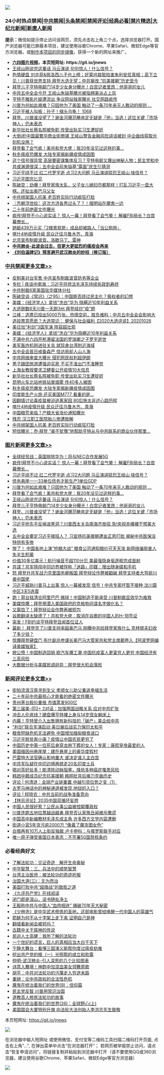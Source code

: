 ![](https://raw.githubusercontent.com/fqnews/bnews/master/64photo/fqnews-qr.jpg)

<div id="tt">
<h3>24小时热点禁闻|<a href="#%E4%B8%AD%E5%85%B1%E7%A6%81%E9%97%BB%E6%9B%B4%E5%A4%9A%E6%96%87%E7%AB%A0">中共禁闻</a>|<a href="#%E5%9B%BE%E7%89%87%E6%96%B0%E9%97%BB%E6%9B%B4%E5%A4%9A%E6%96%87%E7%AB%A0">头条禁闻</a>|<a href="#%E6%96%B0%E9%97%BB%E8%AF%84%E8%AE%BA%E6%9B%B4%E5%A4%9A%E6%96%87%E7%AB%A0">禁闻评论|<a href="#%E5%BF%85%E7%9C%8B%E7%BB%8F%E5%85%B8%E5%A5%BD%E6%96%87">经典必看|<a href="/video.md#%E7%A6%81%E7%89%87%E7%B2%BE%E9%80%89">禁片精选</a>|<a href="https://github.com/fqnews/djy/blob/master/gb/nf1351518.md#1">大纪元新闻</a>|<a href="https://github.com/fqnews/ntdtv/blob/master/gb/prog204.md#1">新唐人新闻</a></h3>
<div><b>提示：</b>微信如提示停止访问该网页，须先点击右上角三个点，选择浏览器打开。国产浏览器可能已屏蔽本项目，建议使用谷歌Chrome、苹果Safari、微软Edge等官方浏览器。或<a href="https://github.com/fqnews/bnews/blob/master/%E5%88%B6%E4%BD%9Cgit%E7%A6%81%E9%97%BB%E9%95%9C%E5%83%8F.md">制作本项目的同步镜像</a>，获得一个新的网址来推广。</div>
<ul>
<li><b><a href="http://d1.bdrive.tk/64.mp4" target="_blank">六四图片视频</a>，本页短网址: https://git.io/jnews</b></li>
<li><a href="/topimagenews/20201026/1420376.md">王岐山刚说完这番话 马云演讲 句句惊人！什么信号？</a></li>
<li><a href="/bannedvideo/20201026/1420286.md">色情硬盘 刘亦菲&佩洛西儿子也上榜；好莱坞栽赃陷害朱利安尼真相；高下立见！川普获世界支持 拜登大选无望；中共窜改 “抗美援朝”历史至今</a></li>
<li><a href="/comments/20201026/1420284.md">拜登儿子亨特电邮门14岁少女身分曝光！白宫记者里昂：他哥哥的女儿</a></li>
<li><a href="/comments/20201026/1420315.md">中共五中全会今开 王岐山朱镕基曝光被指拥美派占上风</a></li>
<li><a href="/cnnews/20201026/1420275.md">亨特不雅影片疑遭流出 争议网站独家曝光 社交网路疯传</a></li>
<li><a href="/topimagenews/20201026/1420441.md">川普为何如此艰难？只因他为了美国 触动了一条70年来无人敢动的规则 ...</a></li>
<li><a href="/bannedvideo/20201026/1420295.md">习近平被人叫板：孙子！缩头乌龟！ 1068</a></li>
<li><a href="/topimagenews/20201026/1420234.md">拜登、川普谁没望了？谢金河爆范畴肯定无疑是「他」当选！这位关键「市场神人」仍未表态</a></li>
<li><a href="/cbnews/20201026/1420506.md">新华社社长蔡名照被免职 传曾出轨实习生遭捉奸</a></li>
<li><a href="/cnnews/20201026/1420529.md">大倒闭!中国最繁华商业街商铺 王岐山警告金融风险讲话被封 中企曲线获取光刻机没用？</a></li>
<li><a href="/topimagenews/20201026/1420440.md">拜登看了会气疯！美共和党大佬：我20年没见过这样的事…</a></li>
<li><a href="/cbnews/20201026/1420479.md">秋冬瘟疫恐爆发 大陆专家揭新疆疫情成因图</a></li>
<li><a href="/bannedvideo/20201026/1420548.md">这个信号很异常 高层要密谋集体反习？亨特电邮又爆出神秘人物；民主党和中共或渊源很深；五中全会前朱镕基“露面”庆生引猜测</a></li>
<li><a href="/topimagenews/20201026/1420612.md">习近平绕不过 红二代罗宇逝 点习2大问题 马云演讲猛怼王岐山 啥信号？</a></li>
<li><a href="/baitai/20201026/1420335.md">习近平图穷匕见</a></li>
<li><a href="/cbnews/20201026/1420280.md">陈破空：劲爆！拜登家族太乱，父子女儿媳妇尽都那样！打乱习近平一盘大棋。还扯出奥巴马父女</a></li>
<li><a href="/cbnews/20201026/1420377.md">中共绑架国人抗美 老百姓实际行动疯狂打脸</a></li>
<li><a href="/ssgc/20201026/1420247.md">〖兲朝浮世绘〗这次方济各秀过头了？！摆明站在魔鬼一边</a></li>
<li><a href="/renquan/20201026/1420472.md">二十年前绝密文件曝光</a></li>
<li><a href="/topimagenews/20201026/1420667.md">疯传!拜登不小心说实话？ 惊人一幕！拜登看了会气晕！ 解雇FBI局长？白宫幕僚长...</a></li>
<li><a href="/cbnews/20201026/1420267.md">她砸439万元买「2楼景观房」成品却被路人「当公厕用」</a></li>
<li><a href="/cbnews/20201026/1420443.md">喀什4地疫情升级 民众迁往乌鲁木齐、青海</a></li>
<li><a href="/headline/20201026/1420508.md">北京宣布制裁波音、洛歇马丁、雷神</a></li>
<li><b><a href="/comments/20200211/1275071.md" target="_blank">中共肺炎-此波会过去，但更大更猛烈的瘟疫会再来</a></b></li>
<li><b><a href="/comments/20200207/1272816.md" target="_blank">《刘伯温碑记》预言避开武汉肺炎的妙招（修订版）</a></b></li>
</ul>
</div>

<div class="catlist">
<h3><a href="/cbnews/" target="_blank">中共禁闻</a><span><a href="/cbnews/" target="_blank" rel="nofollow">更多文章>></a></span></h3>
<ul>
<li><a href="/cbnews/20201027/1420738.md" target="_blank">反制美对台军售 中共宣布制裁波音防务等企业</a></li>
<li><a href="/cbnews/20201027/1420731.md" target="_blank">专栏 | 夜话中南海：习近平将师法毛泽东持续执政到寿终</a></li>
<li><a href="/cbnews/20201027/1420729.md" target="_blank">中共制裁6家美国驻华媒体分社</a></li>
<li><a href="/cbnews/20201027/1420705.md" target="_blank">陈破空谈《常识》（之95）：中国能否绕过民主化？极权者的幻想</a></li>
<li><a href="/cbnews/20201027/1420703.md" target="_blank">美媒：《经济学人》拿钱“洗白”华为 隐瞒近10年利益关系</a></li>
<li><a href="/cbnews/20201027/1420695.md" target="_blank">大选倒数8天川普一天跑3州 拜登续炒“疫”题</a></li>
<li><a href="/cbnews/20201026/1420665.md" target="_blank">江峰：选票已投出5000万张，热情空前，胜负难料；中共五中全会会影响大选投票意愿麽？大选常识： 健保与社会福利【2020大选评说】20201026</a></li>
<li><a href="/cbnews/20201026/1420657.md" target="_blank">美日加“利剑”3国军演 阵容超壮观</a></li>
<li><a href="/cbnews/20201026/1420642.md" target="_blank">美媒：《经济学人》拿钱“洗白”华为隐瞒近10年利益关系</a></li>
<li><a href="/cbnews/20201026/1420593.md" target="_blank">不满中共六四开枪滞留法国的罗瑞卿之子罗宇逝世</a></li>
<li><a href="/cbnews/20201026/1420552.md" target="_blank">美军轰炸机刚进驻关岛 就现身台湾附近海域</a></li>
<li><a href="/cbnews/20201026/1420521.md" target="_blank">五中全会首日戒备森严 信访局却人山人海</a></li>
<li><a href="/cbnews/20201026/1420520.md" target="_blank">中共网络审查大曝光 侵犯网民权利超伊朗</a></li>
<li><a href="/cbnews/20201026/1420519.md" target="_blank">男子跟团旅游遭强迫买房 不买不准出门不准睡觉</a></li>
<li><a href="/cbnews/20201026/1420518.md" target="_blank">上海女教授要求卫健委公开疫情10大信息</a></li>
<li><a href="/cbnews/20201026/1420506.md" target="_blank">新华社社长蔡名照被免职 传曾出轨实习生遭捉奸</a></li>
<li><a href="/cbnews/20201026/1420505.md" target="_blank">昆明火车北站地铁站冒烟雾 传40多人被困</a></li>
<li><a href="/cbnews/20201026/1420479.md" target="_blank">秋冬瘟疫恐爆发 大陆专家揭新疆疫情成因图</a></li>
<li><a href="/cbnews/20201026/1420445.md" target="_blank">印度能生产火炮 还买美国M777 看重的是&#8230;</a></li>
<li><a href="/cbnews/20201026/1420444.md" target="_blank">因翻墙讨论毒疫苗被迫逃离家园 80后施太非述心路历程</a></li>
<li><a href="/cbnews/20201026/1420443.md" target="_blank">喀什4地疫情升级 民众迁往乌鲁木齐、青海</a></li>
<li><a href="/cbnews/20201026/1420442.md" target="_blank">中国粮荒来临？产粮大省涨价通知曝光</a></li>
<li><a href="/cbnews/20201026/1420404.md" target="_blank">残忍 汉江职工医院胎儿惨遭肢解</a></li>
<li><a href="/cbnews/20201026/1420377.md" target="_blank">中共绑架国人抗美 老百姓实际行动疯狂打脸</a></li>
<li><a href="/cbnews/20201026/1420338.md" target="_blank">短信曝光：乔·拜登 “毫不犹豫”地帮助亨特从与中共联系的商业伙伴那里&#8230;</a></li>

</ul>
</div>
<div class="catlist">
<h3><a href="/topimagenews/" target="_blank">图片新闻</a><span><a href="/topimagenews/" target="_blank" rel="nofollow">更多文章>></a></span></h3>
<ul>
<li><a href="/topimagenews/20201027/1420728.md" target="_blank">全球经贸战：英国排除华为！将与NEC合作发展5G</a></li>
<li><a href="/topimagenews/20201026/1420667.md" target="_blank">疯传!拜登不小心说实话？ 惊人一幕！拜登看了会气晕！ 解雇FBI局长？白宫幕僚长&#8230;</a></li>
<li><a href="/topimagenews/20201026/1420612.md" target="_blank">习近平绕不过 红二代罗宇逝 点习2大问题 马云演讲猛怼王岐山 啥信号？</a></li>
<li><a href="/topimagenews/20201026/1420478.md" target="_blank">债务悬崖——33单位债务才能生产1单位GDP</a></li>
<li><a href="/topimagenews/20201026/1420441.md" target="_blank">川普为何如此艰难？只因他为了美国 触动了一条70年来无人敢动的规则 &#8230;</a></li>
<li><a href="/topimagenews/20201026/1420440.md" target="_blank">拜登看了会气疯！美共和党大佬：我20年没见过这样的事…</a></li>
<li><a href="/topimagenews/20201026/1420376.md" target="_blank">王岐山刚说完这番话 马云演讲 句句惊人！什么信号？</a></li>
<li><a href="/comments/20201026/1420284.md" target="_blank">拜登儿子亨特电邮门14岁少女身分曝光！白宫记者里昂：他哥哥的女儿</a></li>
<li><a href="/topimagenews/20201026/1420234.md" target="_blank">拜登、川普谁没望了？谢金河爆范畴肯定无疑是「他」当选！这位关键「市场神人」仍未表态</a></li>
<li><a href="/topimagenews/20201026/1420202.md" target="_blank">习近平抢先手反掉进黑洞？川普西太关岛南海齐放招 急!央视赤裸裸干预美大选</a></li>
<li><a href="/topimagenews/20201025/1420116.md" target="_blank">五中全会要定习近平接班人？ 习宣扬抗美援朝遭金正恩打脸 揭秘中共医保没特供有多惨</a></li>
<li><a href="/topimagenews/20201025/1420081.md" target="_blank">惨了！ 中国各地上演“抢粮大战” 粮食公司通知粮价可天天涨 新网络骗局害人失半生积蓄</a></li>
<li><a href="/topimagenews/20201025/1419905.md" target="_blank">价值30多亿美元！航行噪音不超110分贝 美最强隐身驱逐舰完成首射</a></li>
<li><a href="/topimagenews/20201025/1419885.md" target="_blank">共谍？共军擅闯中印边界被俘称「迷路」印媒：搜出随身碟和手机</a></li>
<li><a href="/topimagenews/20201025/1419696.md" target="_blank">怒 拜登升共军战力克里国务卿叛国 拜登辩论作弊被戳破 拜登支持者大骂挺川者中国佬</a></li>
<li><a href="/topimagenews/20201024/1419632.md" target="_blank">习近平威胁川普马上出事 惊人一幕被发现 信号！中共专家吁暂不接种 汶川震中区3天5连震</a></li>
<li><a href="/topimagenews/20201024/1419580.md" target="_blank">跑！郭台铭清仓阿里巴巴 微球！中国制造不能承受 川普制裁显效华为难救</a></li>
<li><a href="/topimagenews/20201024/1419448.md" target="_blank">美媒惊爆：拜登用潜入美国政府的克格勃间谍名字做化名？</a></li>
<li><a href="/topimagenews/20201024/1419418.md" target="_blank">又露馅了！拜登辩论会作弊再被抓包</a></li>
<li><a href="/topimagenews/20201024/1419395.md" target="_blank">谷歌翻译太缺德了！共和党大佬：取消在谷歌的中国人的H-1B签证</a></li>
<li><a href="/topimagenews/20201024/1419394.md" target="_blank">突发！FBI约谈亨特拜登丑闻首位证人</a></li>
<li><a href="/topimagenews/20201024/1419175.md" target="_blank">最新！ 拜登完了川普支持率超奥巴马 刚曝中共给拜登家族什么 克林顿夫妇收了多少钱？</a></li>
<li><a href="/topimagenews/20201024/1419161.md" target="_blank">惊爆拜登硬盘门 布什副总参谋长奥巴马大管家共和党主席都卷入【阿波罗网编译美媒独家】</a></li>
<li><a href="/topimagenews/20201023/1419001.md" target="_blank">掀公愤！中国制造回销 欧汽车爆工潮 中国抗疫富人更富穷人更穷 中国经济有三高风险</a></li>
<li><a href="/topimagenews/20201023/1418941.md" target="_blank">大数据分析与美媒民调迴异：拜登很大机会落败</a></li>

</ul>
</div>
<div class="catlist">
<h3><a href="/comments/" target="_blank">新闻评论</a><span><a href="/comments/" target="_blank" rel="nofollow">更多文章>></a></span></h3>
<ul>
<li><a href="/comments/20201027/1420747.md" target="_blank">街拍流浪汉竟寻到生父 孝顺女儿助父重返幸福生活</a></li>
<li><a href="/comments/20201027/1420737.md" target="_blank">二十年前中共最核心才能看的绝密文件曝光</a></li>
<li><a href="/comments/20201027/1420736.md" target="_blank">贵州茅台股价重挫 市值蒸发900亿</a></li>
<li><a href="/comments/20201027/1420735.md" target="_blank">第三届美-印2+ 2对话：加强两国战略关系 应对中共扩张</a></li>
<li><a href="/comments/20201027/1420721.md" target="_blank">冲击人伦底线？硬盘爆亨特裸上身与14岁侄女躺床上</a></li>
<li><a href="/comments/20201027/1420720.md" target="_blank">内幕！亨特曾介入出售拥有新科技的「破产」美企给中共</a></li>
<li><a href="/comments/20201027/1420719.md" target="_blank">“利剑”联合军演启动 美日展应战实力保印太和平</a></li>
<li><a href="/comments/20201027/1420718.md" target="_blank">粮食短缺危机无法避免 中国增加缅甸粮食进口</a></li>
<li><a href="/comments/20201027/1420717.md" target="_blank">习近平脱贫奔小康？疫情让中国农民更穷了</a></li>
<li><a href="/comments/20201027/1420716.md" target="_blank">中国历史中第一位死后身穿龙袍下葬的女人！专家：康熙皇帝最爱的人</a></li>
<li><a href="/comments/20201027/1420715.md" target="_blank">美国缅因州悬崖屋：建在悬崖上的豪华度假村</a></li>
<li><a href="/comments/20201027/1420709.md" target="_blank">巴雷特大法官确认影响重大 或决定谁入主白宫</a></li>
<li><a href="/comments/20201027/1420708.md" target="_blank">中共军队疑在中印边境再掳走20名印度士兵</a></li>
<li><a href="/comments/20201027/1420701.md" target="_blank">喝对茶好处多！能清除动脉阻塞，降低多种癌症罹患风险</a></li>
<li><a href="/comments/20201027/1420700.md" target="_blank">韩团中籍成员纪念抗美援朝 韩网批背后捅刀歪曲历史</a></li>
<li><a href="/comments/20201026/1420668.md" target="_blank">评论 | 何清涟：全球产业链重置 中越引资位势之变（1）</a></li>
<li><a href="/comments/20201026/1420656.md" target="_blank">古罗马神话中的神秘通道被发现,地狱的入口？</a></li>
<li><a href="/comments/20201026/1420653.md" target="_blank">评论 | 程晓农：中共当前的战争准备意向</a></li>
<li><a href="/comments/20201026/1420614.md" target="_blank">【林忌评论】2035中国双循环妄想</a></li>
<li><a href="/comments/20201026/1420604.md" target="_blank">中国人民很好惹？公民从事公益被控颠覆政权</a></li>
<li><a href="/comments/20201026/1420585.md" target="_blank">川普连跑五地拉票越战越勇 拜登否认家族丑闻被斥撒谎</a></li>
<li><a href="/comments/20201026/1420483.md" target="_blank">中国高中新编教材毛泽东成主角 许多西方文学内容遭删</a></li>
<li><a href="/comments/20201026/1420474.md" target="_blank">街道小官5年贪污逾2000万 “像着了魔贪图女色”</a></li>
<li><a href="/comments/20201026/1420473.md" target="_blank">白俄再有10万人上街反独裁 卢卡申科：与俄罗斯联手对应</a></li>
<li><a href="/comments/20201026/1420467.md" target="_blank">唯一原子弹受害国日本表态：不签署50国禁核条约</a></li>

</ul>
</div>

<div class="catlist">
<h3>必看经典好文</h3>
<ul>
<li><a href="/comments/20200307/1289968.md" target="_blank">了解法轮功：见证奇迹　解开生命奥秘</a></li>
<li><a href="/comments/20200605/783248.md" target="_blank">中华智慧：三、兵法中的顺势智慧</a></li>
<li><a href="/comments/20200801/1373219.md" target="_blank">台湾主治医师：被法轮功的奇迹折服</a></li>
<li><a href="/cbnews/20180309/912114.md" target="_blank">治国大道(三)：无为而治</a></li>
<li><a href="/comments/20200731/1372471.md" target="_blank">美国打败中共“超限战”的致胜之道</a></li>
<li><a href="/bookonline/20131116/201057.md" target="_blank">《九评共产党》在线阅读</a></li>
<li><a href="/tculture/20200803/1373949.md" target="_blank">闭门即是深山，读书随处净土</a></li>
<li><a href="/cbnews/20200730/1371580.md" target="_blank">王毅称中共与中国人“血肉相连” 捅破70年天大秘密</a></li>
<li><a href="/comments/20201013/1412612.md" target="_blank">《少林寺》是中华武术修炼的圣地，这部电影曾经唤醒一代中国人的英雄气</a></li>
<li><a href="/ccpdope/20190803/1168965.md" target="_blank">耶稣为何不从十字架上走下来 证明自己是神</a></li>
<li><a href="/fanqiang/20200616/1345793.md" target="_blank">翻墙看新闻会被抓吗？</a></li>
<li><a href="/ccpdope/20200531/1337409.md" target="_blank">古籍中关于瘟神的传说</a></li>
<li><a href="/ccpdope/20200729/1369047.md" target="_blank">民运人士高健：我所了解的法轮功</a></li>
<li><a href="/comments/20200621/1348067.md" target="_blank">一个世纪的谎言，巨人的真相应当大白于天下</a></li>
<li><a href="/comments/20200527/1273654.md" target="_blank">宁静大舞台：看懂三国演义能帮你度过瘟疫劫难</a></li>
<li><a href="/comments/20200629/1352460.md" target="_blank">挖出共产党的根（一）光照帮的成立和败露</a></li>
<li><a href="/comments/20200620/1347687.md" target="_blank">仲明-武汉肺炎-引人深思的几个比较图表</a></li>
<li><a href="/topimagenews/20170208/656009.md" target="_blank">诗意入舞境！神韵中加混血美女领舞周歌</a></li>
<li><a href="/cbnews/20200720/1363328.md" target="_blank">胡平：中共对法轮功的污蔑走入穷途末路</a></li>
<li><a href="/comments/20200705/783271.md" target="_blank">重磅：论中共政权的合法性危机</a></li>
<li><a href="/topimagenews/20180529/949649.md" target="_blank">魔鬼在统治着我们的世界(9)：信仰篇</a></li>
<li><a href="/comments/20200621/1348236.md" target="_blank">民主党反智 川普用常识治国</a></li>
<li><a href="/comments/20200805/1375080.md" target="_blank">道教高人修炼法轮功的故事</a></li>
<li><a href="/comments/20181210/1044798.md" target="_blank">魔鬼在统治着我们的世界(26)：全球野心(上)</a></li>
<li><a href="/comments/20200516/1329276.md" target="_blank">美国国会大厦特别升旗 向法轮大法创始人李洪志先生致敬</a></li>

</ul>
</div>

本页短网址: https://git.io/jnews

![](https://raw.githubusercontent.com/fqnews/bnews/master/64photo/fqnews-qr.jpg)

在浏览器中输入短网址 或使用微信、支付宝等二维码工具扫描二维码打开页面, 点击右上角"...", 在弹出菜单中点击“在浏览器打开”； 若网页被举报禁止访问，请点击“恢复申请访问”，将链接复制并粘贴到浏览器中打开（请不要使用QQ或360浏览器，建议使用谷歌Chrome、苹果Safari、微软Edge等官方浏览器）

![](https://raw.githubusercontent.com/fqnews/bnews/master/64photo/wx.jpg)